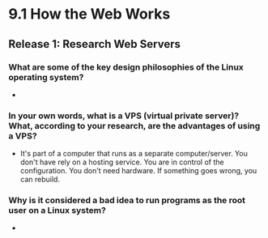 # 9.1 How the Web Works
## Release 1: Research Web Servers
### What are some of the key design philosophies of the Linux operating system?
* 

### In your own words, what is a VPS (virtual private server)? What, according to your research, are the advantages of using a VPS?
* It's part of a computer that runs as a separate computer/server. You don't have rely on a hosting service. You are in control of the configuration. You don't need hardware. If something goes wrong, you can rebuild.

### Why is it considered a bad idea to run programs as the root user on a Linux system?
* 